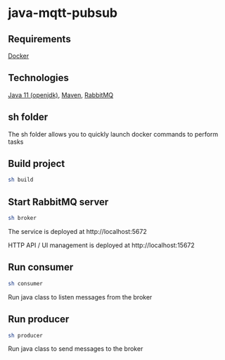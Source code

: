# java-mqtt-pubsub

## Requirements
[Docker](https://www.docker.com/)

## Technologies 
[Java 11 (openjdk)](https://openjdk.org/projects/jdk/11/), [Maven](https://maven.apache.org/), [RabbitMQ](https://www.rabbitmq.com/)

## sh folder

The sh folder allows you to quickly launch docker commands to perform tasks

## Build project
```bash
sh build
```

## Start RabbitMQ server
```bash
sh broker
```

The service is deployed at http://localhost:5672

HTTP API / UI management is deployed at http://localhost:15672

## Run consumer
```bash
sh consumer
```

Run java class to listen messages from the broker 

## Run producer
```bash
sh producer
```

Run java class to send messages to the broker 
